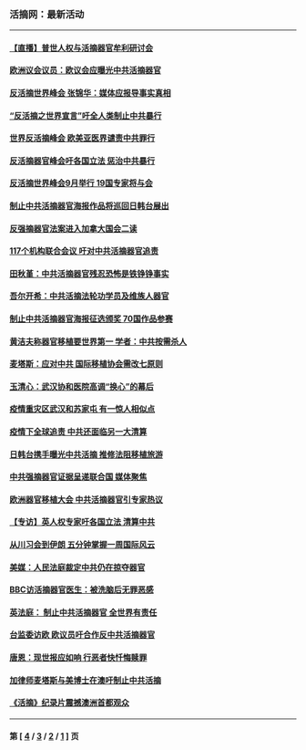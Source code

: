 ### 活摘网：最新活动
---
#### [【直播】普世人权与活摘器官牟利研讨会](../../pages/nf5883/n13425146.md?01300430) 
#### [欧洲议会议员：欧议会应曝光中共活摘器官](../../pages/nf5883/n13336571.md?01300430) 
#### [反活摘世界峰会 张锦华：媒体应报导事实真相](../../pages/nf5883/n13278502.md?01300430) 
#### [“反活摘之世界宣言”吁全人类制止中共暴行](../../pages/nf5883/n13259730.md?01300430) 
#### [世界反活摘峰会 欧美亚医界谴责中共罪行](../../pages/nf5883/n13253550.md?01300430) 
#### [反活摘器官峰会吁各国立法 惩治中共暴行](../../pages/nf5883/n13245052.md?01300430) 
#### [反活摘世界峰会9月举行 19国专家将与会](../../pages/nf5883/n13201492.md?01300430) 
#### [制止中共活摘器官海报作品将巡回日韩台展出](../../pages/nf5883/n13177791.md?01300430) 
#### [反强摘器官法案进入加拿大国会二读](../../pages/nf5883/n13033450.md?01300430) 
#### [117个机构联合会议 吁对中共活摘器官追责](../../pages/nf5883/n12775087.md?01300430) 
#### [田秋堇：中共活摘器官残忍恐怖是铁铮铮事实](../../pages/nf5883/n12702148.md?01300430) 
#### [吾尔开希：中共活摘法轮功学员及维族人器官](../../pages/nf5883/n12693197.md?01300430) 
#### [制止中共活摘器官海报征选颁奖 70国作品参赛](../../pages/nf5883/n12692050.md?01300430) 
#### [黄洁夫称器官移植要世界第一 学者：中共按需杀人](../../pages/nf5883/n12572329.md?01300430) 
#### [麦塔斯：应对中共 国际移植协会需改七原则](../../pages/nf5883/n12514711.md?01300430) 
#### [玉清心：武汉协和医院高调“换心”的幕后](../../pages/nf5883/n12298730.md?01300430) 
#### [疫情重灾区武汉和苏家屯 有一惊人相似点](../../pages/nf5883/n12150824.md?01300430) 
#### [疫情下全球追责 中共还面临另一大清算](../../pages/nf5883/n12070397.md?01300430) 
#### [日韩台携手曝光中共活摘 推修法阻移植旅游](../../pages/nf5883/n11712046.md?01300430) 
#### [中共强摘器官证据呈递联合国 媒体聚焦](../../pages/nf5883/n11546426.md?01300430) 
#### [欧洲器官移植大会 中共活摘器官引专家热议](../../pages/nf5883/n11539095.md?01300430) 
#### [【专访】英人权专家吁各国立法 清算中共](../../pages/nf5883/n11367315.md?01300430) 
#### [从川习会到伊朗 五分钟掌握一周国际风云](../../pages/nf5883/n11338520.md?01300430) 
#### [美媒：人民法庭裁定中共仍在掠夺器官](../../pages/nf5883/n11334897.md?01300430) 
#### [BBC访活摘器官医生：被洗脑后无罪恶感](../../pages/nf5883/n11335935.md?01300430) 
#### [英法庭： 制止中共活摘器官 全世界有责任](../../pages/nf5883/n11330691.md?01300430) 
#### [台监委访欧 欧议员吁合作反中共活摘器官](../../pages/nf5883/n11109190.md?01300430) 
#### [唐恩：现世报应如响 行恶者快忏悔赎罪](../../pages/nf5883/n11104016.md?01300430) 
#### [加律师麦塔斯与美博士在澳吁制止中共活摘](../../pages/nf5883/n10724764.md?01300430) 
#### [《活摘》纪录片震撼澳洲首都观众](../../pages/nf5883/n10722747.md?01300430) 

---
#### 第 [ [4](./4.md?01300430) / [3](./3.md?01300430) / [2](./2.md?01300430) / [1](./1.md?01300430) ] 页
